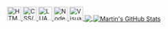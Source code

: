 <a href="https://discord.com/users/619535741973692426"><img align="left" /></a>


<a href="https://www.w3schools.com/html/">
  <img  alt="HTML5" width="32px" src="https://cdn.icon-icons.com/icons2/2107/PNG/512/file_type_html_icon_130541.png" />
</a>
<a href="https://www.w3schools.com/css/">
  <img  alt="CSS/SCSS" width="32px" src="https://cdn1.iconfinder.com/data/icons/logotypes/32/badge-css-3-512.png" />
</a>
<a href="https://www.lua.org/">
  <img  alt="LUA" width="32px" src="https://th.bing.com/th/id/R.a297185a3245a2d7c00629823392dcfc?rik=O8pZW8O0aJqH%2fg&riu=http%3a%2f%2f3.bp.blogspot.com%2f-JsoEu_pPL4M%2fUouRoSsWjII%2fAAAAAAAAAJc%2fH9v0lM9nzyg%2fs1600%2f600px-lua-logo-nolabel-svg.png&ehk=cYV7wlyLEX7shHHKajDuy6aUQhnxq4pc4iAh656hxOo%3d&risl=&pid=ImgRaw&r=0" />
</a>
<a href="https://nodejs.org/en/">
  <img  alt="NodeJS" width="32px" src="https://brandslogos.com/wp-content/uploads/thumbs/nodejs-icon-logo.png" />
</a>
<a href="https://code.visualstudio.com/">
  <img  alt="Visual Studio Code" width="32px" src="https://upload.wikimedia.org/wikipedia/commons/thumb/9/9a/Visual_Studio_Code_1.35_icon.svg/2048px-Visual_Studio_Code_1.35_icon.svg.png" />
</a>


<a href="https://github.com/djraymond/djraymond">
  <img align="center" src="https://github-readme-stats.vercel.app/api/top-langs/?username=djraymond&hide=java,html,tex&title_color=ffffff&text_color=c9cacc&icon_color=2bbc8a&bg_color=1d1f21&langs_count=3" />
</a>
<a href="https://github.com/djraymond/djraymond">
  <img align="center" src="https://github-readme-stats.vercel.app/api?username=djraymond&show_icons=true&line_height=27&count_private=true&title_color=ffffff&text_color=c9cacc&icon_color=2bbc8a&bg_color=1d1f21" alt="Martin's GitHub Stats" />
</a>
